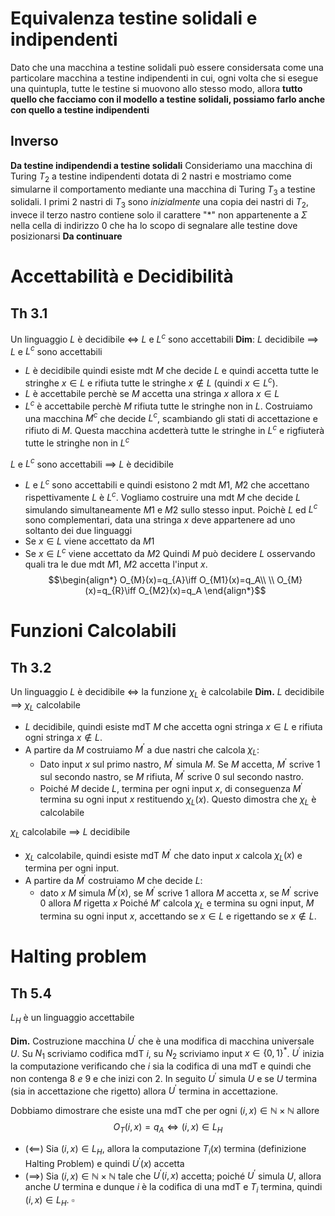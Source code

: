 # Equivalenza testine solidali e indipendenti

Dato che una macchina a testine solidali può essere considersata come una particolare macchina a testine indipendenti in cui, ogni volta che si esegue una quintupla, tutte le testine si muovono allo stesso modo, allora **tutto quello che facciamo con il modello a testine solidali, possiamo farlo anche con quello a testine indipendenti**

## Inverso
**Da testine indipendendi a testine solidali**
Consideriamo una macchina di Turing $T_{2}$
a testine indipendenti dotata di 2 nastri e mostriamo come simularne il comportamento mediante una macchina di Turing $T_{3}$ a testine solidali. 
I primi 2 nastri di $T_{3}$ sono *inizialmente* una copia dei nastri di $T_{2}$, invece il terzo nastro contiene solo il carattere "\*" non appartenente a $\Sigma$ nella cella di indirizzo $0$ che ha lo scopo di segnalare alle testine dove posizionarsi **Da continuare**   

# Accettabilità e Decidibilità
## Th 3.1
Un linguaggio $L$ è decidibile $\iff$ $L$ e $L^{c}$ sono accettabili
**Dim**:
$L$ decidibile $\implies$ $L$ e $L^{c}$ sono accettabili
- $L$ è decidibile quindi esiste mdt $M$ che decide $L$ e quindi accetta tutte le stringhe $x \in L$ e rifiuta tutte le stringhe $x \notin L$ (quindi $x \in L^c$).
- $L$ è accettabile perchè se $M$ accetta una stringa $x$ allora $x \in L$ 
- $L^c$ è accettabile perchè $M$ rifiuta tutte le stringhe non in $L$. Costruiamo una macchina $M^c$ che decide $L^c$, scambiando gli stati di accettazione e rifiuto di $M$. Questa macchina acdetterà tutte le stringhe in $L^c$ e rigfiuterà tutte le stringhe non in $L^c$
 
 $L$ e $L^{c}$ sono accettabili $\implies$ $L$ è decidibile
 -  $L$ e $L^{c}$ sono accettabili e quindi esistono 2 mdt $M1$, $M2$ che accettano rispettivamente $L$ è $L^{c}$. Vogliamo costruire una mdt $M$ che decide $L$ simulando simultaneamente $M1$ e $M2$ sullo stesso input. Poichè $L$ ed $L^c$ sono complementari, data una stringa $x$ deve appartenere ad uno soltanto dei due linguaggi
 - Se $x \in L$ viene accettato da $M1$
 - Se $x \in L^c$ viene accettato da $M2$ 
 Quindi $M$ può decidere $L$ osservando quali tra le due mdt $M1$, $M2$ accetta l'input $x$.
 $$\begin{align*}
O_{M}(x)=q_{A}\iff O_{M1}(x)=q_A\\
\\
O_{M}(x)=q_{R}\iff O_{M2}(x)=q_A
\end{align*}$$

# Funzioni Calcolabili
## Th 3.2
Un linguaggio $L$ è decidibile $\iff$ la funzione $\chi_L$ è calcolabile
**Dim.**
$L$ decidibile $\implies$ $\chi_{L}$ calcolabile
- $L$ decidibile, quindi esiste mdT $M$ che accetta ogni stringa $x\in L$ e rifiuta ogni stringa $x\notin L$. 
- A partire da $M$ costruiamo $M^{'}$ a due nastri che calcola $\chi_{L}$: 
	- Dato input $x$ sul primo nastro, $M^{'}$ simula $M$. Se $M$ accetta, $M^{'}$ scrive $1$ sul secondo nastro, se $M$ rifiuta, $M^{'}$ scrive $0$ sul secondo nastro.
	- Poiché $M$ decide $L$, termina per ogni input $x$, di conseguenza $M^{'}$ termina su ogni input $x$ restituendo $\chi_{L}(x)$. Questo dimostra che $\chi_{L}$ è calcolabile

$\chi_{L}$ calcolabile $\implies$ $L$ decidibile
- $\chi_{L}$ calcolabile, quindi esiste mdT $M^{'}$ che dato input $x$ calcola $\chi_L(x)$ e termina per ogni input. 
- A partire da $M^{'}$ costruiamo $M$ che decide $L$:
	- dato $x$ $M$ simula $M^{'}(x)$, se $M^{'}$ scrive $1$ allora $M$ accetta $x$, se $M^{'}$ scrive $0$ allora $M$ rigetta $x$
Poiché $M'$ calcola $\chi_L$ e termina su ogni input, $M$ termina su ogni input $x$, accettando se $x\in L$ e rigettando se $x\notin L$.

# Halting problem
## Th 5.4
$L_{H}$ è un linguaggio accettabile

**Dim.**
Costruzione macchina $U^{'}$ che è una modifica di macchina universale $U$.
Su $N_{1}$ scriviamo codifica mdT $i$, su $N_2$ scriviamo input $x\in\{0,1\}^{*}$. 
$U^{'}$ inizia la computazione verificando che $i$ sia la codifica di una mdT e quindi che non contenga $8\ e\ 9$ e che inizi con $2$. In seguito $U^{'}$ simula $U$ e se $U$ termina (sia in accettazione che rigetto) allora $U^{'}$ termina in accettazione.

Dobbiamo dimostrare che esiste una mdT che per ogni $(i,x)\in\mathbb{N}\times\mathbb{N}$ allore $$O_{T}(i,x)=q_A\iff(i,x)\in L_{H}$$
- $(\impliedby)$ Sia $(i,x)\in L_{H}$, allora la computazione $T_{i}(x)$ termina (definizione Halting Problem) e quindi $U^{'}(x)$ accetta
- $(\implies)$ Sia $(i,x)\in\mathbb{N}\times\mathbb{N}$ tale che $U^{'}(i,x)$ accetta; poiché $U^{'}$ simula $U$, allora anche $U$ termina e dunque $i$ è la codifica di una mdT e $T_{i}$ termina, quindi $(i,x)\in L_{H}$. $\square$
